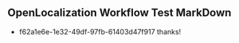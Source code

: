 ## OpenLocalization Workflow Test MarkDown
* f62a1e6e-1e32-49df-97fb-61403d47f917 thanks!

<!--HONumber=Sep16_HO1-->


